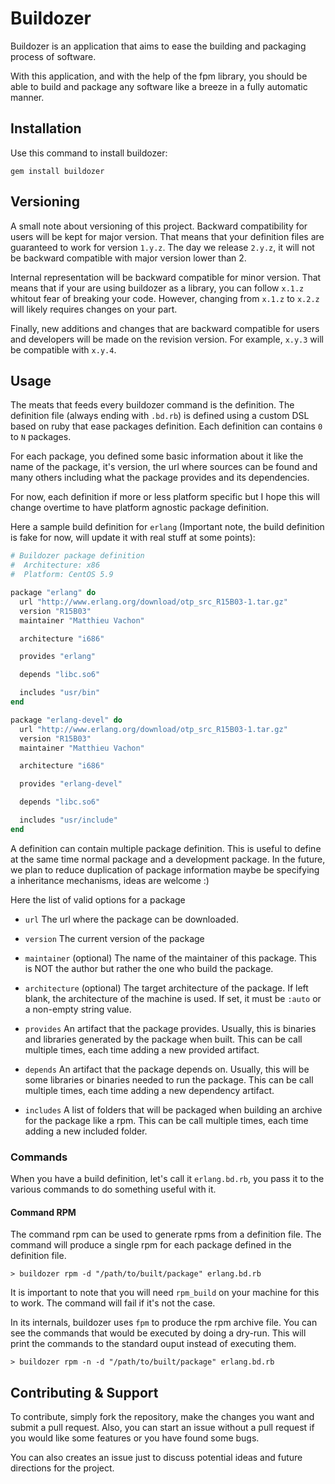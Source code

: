 # Buildozer

Buildozer is an application that aims to ease the building
and packaging process of software.

With this application, and with the help of the fpm library,
you should be able to build and package any software like
a breeze in a fully automatic manner.

## Installation

Use this command to install buildozer:

    gem install buildozer

## Versioning

A small note about versioning of this project. Backward compatibility
for users will be kept for major version. That means that your definition
files are guaranteed to work for version `1.y.z`. The day we release
`2.y.z`, it will not be backward compatible with major version lower
than 2.

Internal representation will be backward compatible for minor version.
That means that if your are using buildozer as a library, you can follow
`x.1.z` whitout fear of breaking your code. However, changing from `x.1.z`
to `x.2.z` will likely requires changes on your part.

Finally, new additions and changes that are backward compatible for users
and developers will be made on the revision version. For example, `x.y.3`
will be compatible with `x.y.4`.

## Usage

The meats that feeds every buildozer command is the definition. The
definition file (always ending with `.bd.rb`) is defined using a custom
DSL based on ruby that ease packages definition. Each definition can
contains `0` to `N` packages.

For each package, you defined some basic information about it like
the name of the package, it's version, the url where sources can be found
and many others including what the package provides and its dependencies.

For now, each definition if more or less platform specific but I hope
this will change overtime to have platform agnostic package definition.

Here a sample build definition for `erlang` (Important note, the build
definition is fake for now, will update it with real stuff at some
points):

```ruby
# Buildozer package definition
#  Architecture: x86
#  Platform: CentOS 5.9

package "erlang" do
  url "http://www.erlang.org/download/otp_src_R15B03-1.tar.gz"
  version "R15B03"
  maintainer "Matthieu Vachon"

  architecture "i686"

  provides "erlang"

  depends "libc.so6"

  includes "usr/bin"
end

package "erlang-devel" do
  url "http://www.erlang.org/download/otp_src_R15B03-1.tar.gz"
  version "R15B03"
  maintainer "Matthieu Vachon"

  architecture "i686"

  provides "erlang-devel"

  depends "libc.so6"

  includes "usr/include"
end
```

A definition can contain multiple package definition. This is useful
to define at the same time normal package and a development package.
In the future, we plan to reduce duplication of package information
maybe be specifying a inheritance mechanisms, ideas are welcome :)

Here the list of valid options for a package

 * `url`
   The url where the package can be downloaded.

 * `version`
   The current version of the package

 * `maintainer` (optional)
   The name of the maintainer of this package. This is NOT the author but
   rather the one who build the package.

 * `architecture` (optional)
   The target architecture of the package. If left blank, the architecture of
   the machine is used. If set, it must be `:auto` or a non-empty string value.

 * `provides`
   An artifact that the package provides. Usually, this is binaries and
   libraries generated by the package when built. This can be call multiple
   times, each time adding a new provided artifact.

 * `depends`
   An artifact that the package depends on. Usually, this will be some libraries
   or binaries needed to run the package. This can be call multiple
   times, each time adding a new dependency artifact.

 * `includes`
   A list of folders that will be packaged when building an archive for the package
   like a rpm. This can be call multiple times, each time adding a new included
   folder.

### Commands

When you have a build definition, let's call it `erlang.bd.rb`, you pass it to
the various commands to do something useful with it.

#### Command RPM

The command rpm can be used to generate rpms from a definition file. The command
will produce a single rpm for each package defined in the definition file.

    > buildozer rpm -d "/path/to/built/package" erlang.bd.rb

It is important to note that you will need `rpm_build` on your machine for this
to work. The command will fail if it's not the case.

In its internals, buildozer uses `fpm` to produce the rpm archive file. You can
see the commands that would be executed by doing a dry-run. This will print
the commands to the standard ouput instead of executing them.

    > buildozer rpm -n -d "/path/to/built/package" erlang.bd.rb

## Contributing & Support

To contribute, simply fork the repository, make the changes you want and submit
a pull request. Also, you can start an issue without a pull request if you would
like some features or you have found some bugs.

You can also creates an issue just to discuss potential ideas and future directions
for the project.
